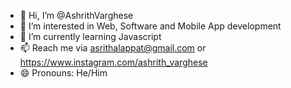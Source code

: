- 👋 Hi, I’m @AshrithVarghese
- 👀 I’m interested in Web, Software and Mobile App development
- 🌱 I’m currently learning Javascript
- 📫 Reach me via asrithalappat@gmail.com or https://www.instagram.com/ashrith_varghese
- 😄 Pronouns: He/Him

<!---
AshrithVarghese/AshrithVarghese is a ✨ special ✨ repository because its `README.md` (this file) appears on your GitHub profile.
You can click the Preview link to take a look at your changes.
--->

